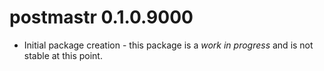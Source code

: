 # postmastr 0.1.0.9000

* Initial package creation - this package is a *work in progress* and is not stable at this point.



